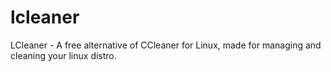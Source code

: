 # lcleaner
LCleaner - A free alternative of CCleaner for Linux, made for managing and cleaning your linux distro.
